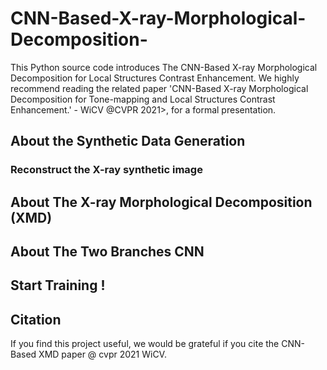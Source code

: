 # CNN-Based-X-ray-Morphological-Decomposition-
This Python source code introduces The CNN-Based X-ray Morphological Decomposition for Local Structures Contrast Enhancement. We highly recommend reading the related paper 'CNN-Based X-ray Morphological Decomposition for Tone-mapping and Local Structures Contrast Enhancement.' - WiCV @CVPR 2021>, for a formal presentation.

## About the Synthetic Data Generation


### Reconstruct the X-ray synthetic image


## About The X-ray Morphological Decomposition (XMD)


## About The Two Branches CNN 


## Start Training !


## Citation

If you find this project useful, we would be grateful if you cite the CNN-Based XMD paper @ cvpr 2021 WiCV.


